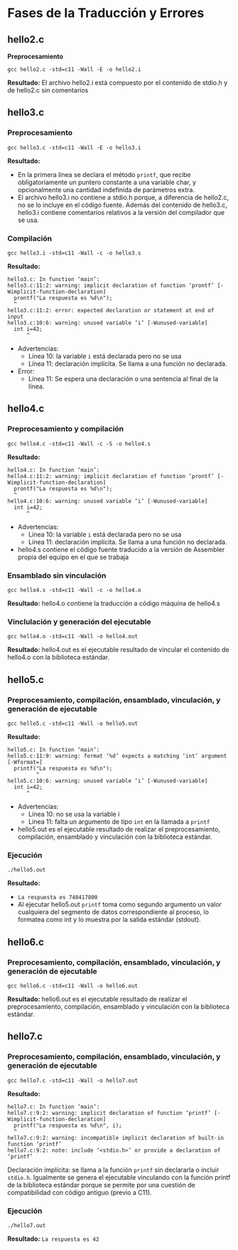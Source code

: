 # Fases de la Traducción y Errores

## hello2.c
**Preprocesamiento**
```
gcc hello2.c -std=c11 -Wall -E -o hello2.i
```

**Resultado:**
El archivo hello2.i está compuesto por el contenido de stdio.h y de hello2.c sin comentarios

## hello3.c
### Preprocesamiento
```
gcc hello3.c -std=c11 -Wall -E -o hello3.i
```

**Resultado:**
* En la primera línea se declara el método `printf`, que recibe obligatoriamente un puntero constante a una variable char, y opcionalmente una cantidad indefinida de parámetros extra.
* El archivo hello3.i no contiene a stdio.h porque, a diferencia de hello2.c, no se lo incluye en el código fuente. Además del contenido de hello3.c, hello3.i contiene comentarios relativos a la versión del compilador que se usa.

### Compilación
```
gcc hello3.i -std=c11 -Wall -c -o hello3.s
```

**Resultado:**
```
hello3.c: In function ‘main’:
hello3.c:11:2: warning: implicit declaration of function ‘prontf’ [-Wimplicit-function-declaration]
  prontf("La respuesta es %d\n");
  ^
hello3.c:11:2: error: expected declaration or statement at end of input
hello3.c:10:6: warning: unused variable ‘i’ [-Wunused-variable]
  int i=42;
      ^
```

* Advertencias:
	* Línea 10: la variable `i` está declarada pero no se usa
	* Línea 11: declaración implícita. Se llama a una función no declarada.
* Error: 
	* Línea 11: Se espera una declaración o una sentencia al final de la línea.

## hello4.c
### Preprocesamiento y compilación
```
gcc hello4.c -std=c11 -Wall -c -S -o hello4.s
```

**Resultado:**
```
hello4.c: In function ‘main’:
hello4.c:11:2: warning: implicit declaration of function ‘prontf’ [-Wimplicit-function-declaration]
  prontf("La respuesta es %d\n");
  ^
hello4.c:10:6: warning: unused variable ‘i’ [-Wunused-variable]
  int i=42;
      ^
```
* Advertencias:
	* Línea 10: la variable `i` está declarada pero no se usa
	* Línea 11: declaración implícita. Se llama a una función no declarada.
* hello4.s contiene el código fuente traducido a la versión de Assembler propia del equipo en el que se trabaja

### Ensamblado sin vinculación
```
gcc hello4.s -std=c11 -Wall -c -o hello4.o
```

**Resultado:**
hello4.o contiene la traducción a código máquina de hello4.s

### Vinclulación y generación del ejecutable
```
gcc hello4.o -std=c11 -Wall -o hello4.out
```

**Resultado:**
hello4.out es el ejecutable resultado de vincular el contenido de hello4.o con la biblioteca estándar.

## hello5.c
### Preprocesamiento, compilación, ensamblado, vinculación, y generación de ejecutable
```
gcc hello5.c -std=c11 -Wall -o hello5.out
```

**Resultado:**
```
hello5.c: In function ‘main’:
hello5.c:11:9: warning: format ‘%d’ expects a matching ‘int’ argument [-Wformat=]
  printf("La respuesta es %d\n");
         ^
hello5.c:10:6: warning: unused variable ‘i’ [-Wunused-variable]
  int i=42;
      ^
   ```

* Advertencias:
	* Línea 10: no se usa la variable i
	* Línea 11: falta un argumento  de tipo `int` en la llamada a `printf`
* hello5.out es el ejecutable resultado de realizar el preprocesamiento, compilación, ensamblado y vinculación con la biblioteca estándar.

### Ejecución
```
./hello5.out
```
**Resultado:**
+ `La respuesta es 740417800`
+ Al ejecutar hello5.out `printf` toma como segundo argumento un valor cualquiera del segmento de datos correspondiente al proceso, lo formatea como int y lo muestra por la salida estándar (stdout).

## hello6.c
### Preprocesamiento, compilación, ensamblado, vinculación, y generación de ejecutable
```
gcc hello6.c -std=c11 -Wall -o hello6.out
```

**Resultado:**
hello6.out es el ejecutable resultado de realizar el preprocesamiento, compilación, ensamblado y vinculación con la biblioteca estándar.

## hello7.c
### Preprocesamiento, compilación, ensamblado, vinculación, y generación de ejecutable
```
gcc hello7.c -std=c11 -Wall -o hello7.out
```

**Resultado:**
```
hello7.c: In function ‘main’:
hello7.c:9:2: warning: implicit declaration of function ‘printf’ [-Wimplicit-function-declaration]
  printf("La respuesta es %d\n", i);
  ^
hello7.c:9:2: warning: incompatible implicit declaration of built-in function ‘printf’
hello7.c:9:2: note: include ‘<stdio.h>’ or provide a declaration of ‘printf’
```
Declaración implícita: se llama a la función `printf` sin declararla o incluir `stdio.h`. Igualmente se genera el ejecutable vinculando con la función printf de la biblioteca estándar porque se permite por una cuestión de compatibilidad con código antiguo (previo a C11).

### Ejecución
```
./hello7.out
```

**Resultado:**
`La respuesta es 42`